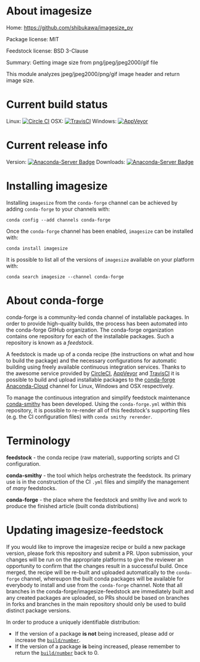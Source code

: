 About imagesize
===============

Home: https://github.com/shibukawa/imagesize_py

Package license: MIT

Feedstock license: BSD 3-Clause

Summary: Getting image size from png/jpeg/jpeg2000/gif file

This module analyzes jpeg/jpeg2000/png/gif image header and
return image size.


Current build status
====================

Linux: [![Circle CI](https://circleci.com/gh/conda-forge/imagesize-feedstock.svg?style=shield)](https://circleci.com/gh/conda-forge/imagesize-feedstock)
OSX: [![TravisCI](https://travis-ci.org/conda-forge/imagesize-feedstock.svg?branch=master)](https://travis-ci.org/conda-forge/imagesize-feedstock)
Windows: [![AppVeyor](https://ci.appveyor.com/api/projects/status/github/conda-forge/imagesize-feedstock?svg=True)](https://ci.appveyor.com/project/conda-forge/imagesize-feedstock/branch/master)

Current release info
====================
Version: [![Anaconda-Server Badge](https://anaconda.org/conda-forge/imagesize/badges/version.svg)](https://anaconda.org/conda-forge/imagesize)
Downloads: [![Anaconda-Server Badge](https://anaconda.org/conda-forge/imagesize/badges/downloads.svg)](https://anaconda.org/conda-forge/imagesize)

Installing imagesize
====================

Installing `imagesize` from the `conda-forge` channel can be achieved by adding `conda-forge` to your channels with:

```
conda config --add channels conda-forge
```

Once the `conda-forge` channel has been enabled, `imagesize` can be installed with:

```
conda install imagesize
```

It is possible to list all of the versions of `imagesize` available on your platform with:

```
conda search imagesize --channel conda-forge
```


About conda-forge
=================

conda-forge is a community-led conda channel of installable packages.
In order to provide high-quality builds, the process has been automated into the
conda-forge GitHub organization. The conda-forge organization contains one repository
for each of the installable packages. Such a repository is known as a *feedstock*.

A feedstock is made up of a conda recipe (the instructions on what and how to build
the package) and the necessary configurations for automatic building using freely
available continuous integration services. Thanks to the awesome service provided by
[CircleCI](https://circleci.com/), [AppVeyor](http://www.appveyor.com/)
and [TravisCI](https://travis-ci.org/) it is possible to build and upload installable
packages to the [conda-forge](https://anaconda.org/conda-forge)
[Anaconda-Cloud](http://docs.anaconda.org/) channel for Linux, Windows and OSX respectively.

To manage the continuous integration and simplify feedstock maintenance
[conda-smithy](http://github.com/conda-forge/conda-smithy) has been developed.
Using the ``conda-forge.yml`` within this repository, it is possible to re-render all of
this feedstock's supporting files (e.g. the CI configuration files) with ``conda smithy rerender``.


Terminology
===========

**feedstock** - the conda recipe (raw material), supporting scripts and CI configuration.

**conda-smithy** - the tool which helps orchestrate the feedstock.
                   Its primary use is in the construction of the CI ``.yml`` files
                   and simplify the management of *many* feedstocks.

**conda-forge** - the place where the feedstock and smithy live and work to
                  produce the finished article (built conda distributions)


Updating imagesize-feedstock
============================

If you would like to improve the imagesize recipe or build a new
package version, please fork this repository and submit a PR. Upon submission,
your changes will be run on the appropriate platforms to give the reviewer an
opportunity to confirm that the changes result in a successful build. Once
merged, the recipe will be re-built and uploaded automatically to the
`conda-forge` channel, whereupon the built conda packages will be available for
everybody to install and use from the `conda-forge` channel.
Note that all branches in the conda-forge/imagesize-feedstock are
immediately built and any created packages are uploaded, so PRs should be based
on branches in forks and branches in the main repository should only be used to
build distinct package versions.

In order to produce a uniquely identifiable distribution:
 * If the version of a package **is not** being increased, please add or increase
   the [``build/number``](http://conda.pydata.org/docs/building/meta-yaml.html#build-number-and-string).
 * If the version of a package **is** being increased, please remember to return
   the [``build/number``](http://conda.pydata.org/docs/building/meta-yaml.html#build-number-and-string)
   back to 0.
